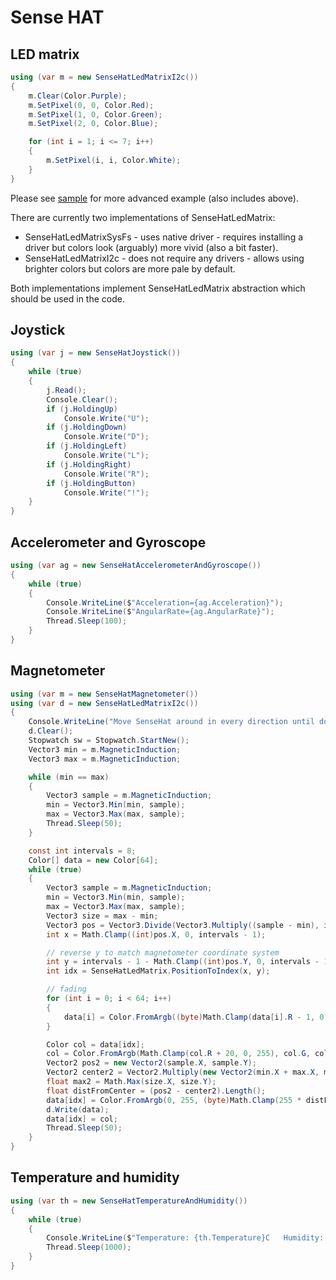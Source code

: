 ﻿# Sense HAT

## LED matrix

```csharp
using (var m = new SenseHatLedMatrixI2c())
{
    m.Clear(Color.Purple);
    m.SetPixel(0, 0, Color.Red);
    m.SetPixel(1, 0, Color.Green);
    m.SetPixel(2, 0, Color.Blue);

    for (int i = 1; i <= 7; i++)
    {
        m.SetPixel(i, i, Color.White);
    }
}
```

Please see [sample](LedMatrix.Sample.cs) for more advanced example (also includes above).

There are currently two implementations of SenseHatLedMatrix:
- SenseHatLedMatrixSysFs - uses native driver - requires installing a driver but colors look (arguably) more vivid (also a bit faster).
- SenseHatLedMatrixI2c - does not require any drivers - allows using brighter colors but colors are more pale by default.

Both implementations implement SenseHatLedMatrix abstraction which should be used in the code.

## Joystick

```csharp
using (var j = new SenseHatJoystick())
{
    while (true)
    {
        j.Read();
        Console.Clear();
        if (j.HoldingUp)
            Console.Write("U");
        if (j.HoldingDown)
            Console.Write("D");
        if (j.HoldingLeft)
            Console.Write("L");
        if (j.HoldingRight)
            Console.Write("R");
        if (j.HoldingButton)
            Console.Write("!");
    }
}
```

## Accelerometer and Gyroscope

```csharp
using (var ag = new SenseHatAccelerometerAndGyroscope())
{
    while (true)
    {
        Console.WriteLine($"Acceleration={ag.Acceleration}"); 
        Console.WriteLine($"AngularRate={ag.AngularRate}");
        Thread.Sleep(100);
    }
}
```

## Magnetometer

```csharp
using (var m = new SenseHatMagnetometer())
using (var d = new SenseHatLedMatrixI2c())
{
    Console.WriteLine("Move SenseHat around in every direction until dot on the LED matrix stabilizes when not moving.");
    d.Clear();
    Stopwatch sw = Stopwatch.StartNew();
    Vector3 min = m.MagneticInduction;
    Vector3 max = m.MagneticInduction;

    while (min == max)
    {
        Vector3 sample = m.MagneticInduction;
        min = Vector3.Min(min, sample);
        max = Vector3.Max(max, sample);
        Thread.Sleep(50);
    }

    const int intervals = 8;
    Color[] data = new Color[64];
    while (true)
    {
        Vector3 sample = m.MagneticInduction;
        min = Vector3.Min(min, sample);
        max = Vector3.Max(max, sample);
        Vector3 size = max - min;
        Vector3 pos = Vector3.Divide(Vector3.Multiply((sample - min), intervals - 1), size);
        int x = Math.Clamp((int)pos.X, 0, intervals - 1);

        // reverse y to match magnetometer coordinate system
        int y = intervals - 1 - Math.Clamp((int)pos.Y, 0, intervals - 1);
        int idx = SenseHatLedMatrix.PositionToIndex(x, y);

        // fading
        for (int i = 0; i < 64; i++)
        {
            data[i] = Color.FromArgb((byte)Math.Clamp(data[i].R - 1, 0, 255), data[i].G, data[i].B);;
        }

        Color col = data[idx];
        col = Color.FromArgb(Math.Clamp(col.R + 20, 0, 255), col.G, col.B);
        Vector2 pos2 = new Vector2(sample.X, sample.Y);
        Vector2 center2 = Vector2.Multiply(new Vector2(min.X + max.X, min.Y + max.Y), 0.5f);
        float max2 = Math.Max(size.X, size.Y);
        float distFromCenter = (pos2 - center2).Length();
        data[idx] = Color.FromArgb(0, 255, (byte)Math.Clamp(255 * distFromCenter / max2, 0, 255));
        d.Write(data);
        data[idx] = col;
        Thread.Sleep(50);
    }
}
```

## Temperature and humidity

```csharp
using (var th = new SenseHatTemperatureAndHumidity())
{
    while (true)
    {
        Console.WriteLine($"Temperature: {th.Temperature}C   Humidity: {th.Humidity}%rH");
        Thread.Sleep(1000);
    }
}
```
